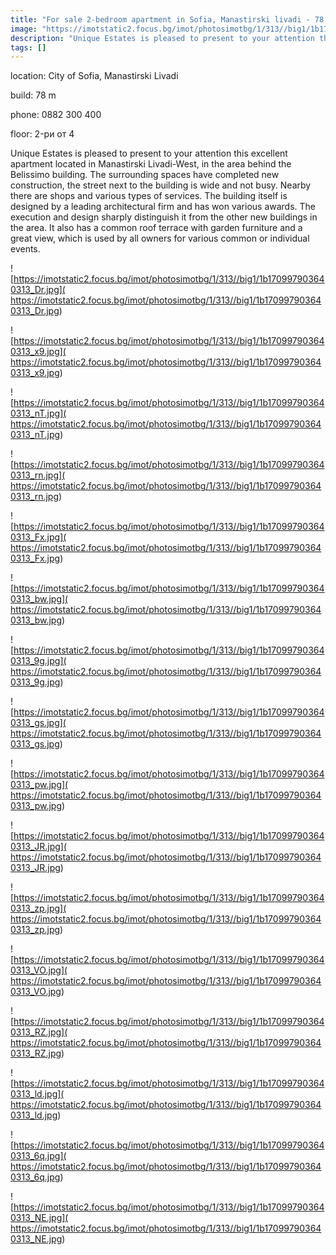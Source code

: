 ```yaml
---
title: "For sale 2-bedroom apartment in Sofia, Mаnаstirski livаdi - 78 sq.m / 207000 EUR :: imot.bg Advertisement"
image: "https://imotstatic2.focus.bg/imot/photosimotbg/1/313//big1/1b170997903640313_yk.jpg"
description: "Unique Estates is pleased to present to your attention this excellent apartment located in Manastirski Livadi-West, in the area behind the Belissimo building. The surrounding spaces have completed new construction, the street next to the building is wide and not busy. Nearby there are shops and various types of services. The building itself is designed by a leading architectural firm and has won various awards. The execution and design sharply distinguish it from the other new buildings in the area. It also has a common roof terrace with garden furniture and a great view, which is used by all owners for various common or individual events."
tags: []
---
```


location: City of Sofia, Manastirski Livadi

build: 78 m

phone: 0882 300 400

floor: 2-ри от 4

Unique Estates is pleased to present to your attention this excellent apartment located in Manastirski Livadi-West, in the area behind the Belissimo building. The surrounding spaces have completed new construction, the street next to the building is wide and not busy. Nearby there are shops and various types of services. The building itself is designed by a leading architectural firm and has won various awards. The execution and design sharply distinguish it from the other new buildings in the area. It also has a common roof terrace with garden furniture and a great view, which is used by all owners for various common or individual events.


![https://imotstatic2.focus.bg/imot/photosimotbg/1/313//big1/1b170997903640313_Dr.jpg]( https://imotstatic2.focus.bg/imot/photosimotbg/1/313//big1/1b170997903640313_Dr.jpg)


![https://imotstatic2.focus.bg/imot/photosimotbg/1/313//big1/1b170997903640313_x9.jpg]( https://imotstatic2.focus.bg/imot/photosimotbg/1/313//big1/1b170997903640313_x9.jpg)


![https://imotstatic2.focus.bg/imot/photosimotbg/1/313//big1/1b170997903640313_nT.jpg]( https://imotstatic2.focus.bg/imot/photosimotbg/1/313//big1/1b170997903640313_nT.jpg)


![https://imotstatic2.focus.bg/imot/photosimotbg/1/313//big1/1b170997903640313_rn.jpg]( https://imotstatic2.focus.bg/imot/photosimotbg/1/313//big1/1b170997903640313_rn.jpg)


![https://imotstatic2.focus.bg/imot/photosimotbg/1/313//big1/1b170997903640313_Fx.jpg]( https://imotstatic2.focus.bg/imot/photosimotbg/1/313//big1/1b170997903640313_Fx.jpg)


![https://imotstatic2.focus.bg/imot/photosimotbg/1/313//big1/1b170997903640313_bw.jpg]( https://imotstatic2.focus.bg/imot/photosimotbg/1/313//big1/1b170997903640313_bw.jpg)


![https://imotstatic2.focus.bg/imot/photosimotbg/1/313//big1/1b170997903640313_9g.jpg]( https://imotstatic2.focus.bg/imot/photosimotbg/1/313//big1/1b170997903640313_9g.jpg)


![https://imotstatic2.focus.bg/imot/photosimotbg/1/313//big1/1b170997903640313_gs.jpg]( https://imotstatic2.focus.bg/imot/photosimotbg/1/313//big1/1b170997903640313_gs.jpg)


![https://imotstatic2.focus.bg/imot/photosimotbg/1/313//big1/1b170997903640313_pw.jpg]( https://imotstatic2.focus.bg/imot/photosimotbg/1/313//big1/1b170997903640313_pw.jpg)


![https://imotstatic2.focus.bg/imot/photosimotbg/1/313//big1/1b170997903640313_JR.jpg]( https://imotstatic2.focus.bg/imot/photosimotbg/1/313//big1/1b170997903640313_JR.jpg)


![https://imotstatic2.focus.bg/imot/photosimotbg/1/313//big1/1b170997903640313_zp.jpg]( https://imotstatic2.focus.bg/imot/photosimotbg/1/313//big1/1b170997903640313_zp.jpg)


![https://imotstatic2.focus.bg/imot/photosimotbg/1/313//big1/1b170997903640313_VO.jpg]( https://imotstatic2.focus.bg/imot/photosimotbg/1/313//big1/1b170997903640313_VO.jpg)


![https://imotstatic2.focus.bg/imot/photosimotbg/1/313//big1/1b170997903640313_RZ.jpg]( https://imotstatic2.focus.bg/imot/photosimotbg/1/313//big1/1b170997903640313_RZ.jpg)


![https://imotstatic2.focus.bg/imot/photosimotbg/1/313//big1/1b170997903640313_ld.jpg]( https://imotstatic2.focus.bg/imot/photosimotbg/1/313//big1/1b170997903640313_ld.jpg)


![https://imotstatic2.focus.bg/imot/photosimotbg/1/313//big1/1b170997903640313_6q.jpg]( https://imotstatic2.focus.bg/imot/photosimotbg/1/313//big1/1b170997903640313_6q.jpg)


![https://imotstatic2.focus.bg/imot/photosimotbg/1/313//big1/1b170997903640313_NE.jpg]( https://imotstatic2.focus.bg/imot/photosimotbg/1/313//big1/1b170997903640313_NE.jpg)


